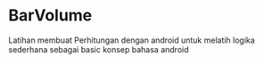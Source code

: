 # BarVolume
Latihan membuat Perhitungan dengan android untuk melatih logika sederhana sebagai basic konsep bahasa android
